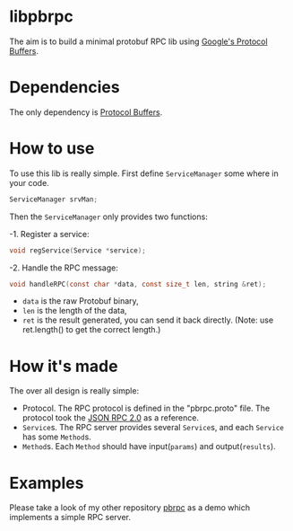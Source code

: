 # libpbrpc
The aim is to build a minimal protobuf RPC lib using [Google's Protocol Buffers](https://code.google.com/p/protobuf).

# Dependencies
The only dependency is [Protocol Buffers](https://github.com/google/protobuf).

# How to use
To use this lib is really simple. First define `ServiceManager` some where in your code.
```c
ServiceManager srvMan;
```

Then the `ServiceManager` only provides two functions:

-1. Register a service:
```c
void regService(Service *service);
```

-2. Handle the RPC message:
```c
void handleRPC(const char *data, const size_t len, string &ret);
```
- `data` is the raw Protobuf binary,
- `len` is the length of the data,
- `ret` is the result generated, you can send it back directly. (Note: use ret.length() to get the correct length.)

# How it's made
The over all design is really simple:
- Protocol. The RPC protocol is defined in the "pbrpc.proto" file. The protocol took the [JSON RPC 2.0](http://www.jsonrpc.org/specification) as a reference.
- `Service`s. The RPC server provides several `Service`s, and each `Service` has some `Method`s.
- `Method`s. Each `Method` should have input(`params`) and output(`results`).

# Examples
Please take a look of my other repository [pbrpc](https://github.com/madwyn/pbrpc) as a demo which implements a simple RPC server.
